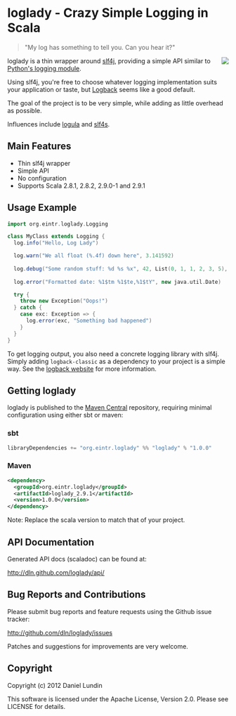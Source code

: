 loglady - Crazy Simple Logging in Scala
=======================================
> "My log has something to tell you. Can you hear it?"

<img src="http://i.imgur.com/jPZF7.jpg" style="float:right" />

loglady is a thin wrapper around [slf4j](http://slf4j.org/), providing a
simple API similar to [Python's logging module](http://docs.python.org/library/logging.html).

Using slf4j, you're free to choose whatever logging implementation suits your
application or taste, but [Logback](http://logback.qos.ch/) seems like a good
default.

The goal of the project is to be very simple, while adding as little overhead 
as possible.

Influences include [logula](http://github.com/codahale/logula) and
[slf4s](http://github.com/weiglewilczek/slf4s).


Main Features
-------------
 * Thin slf4j wrapper 
 * Simple API
 * No configuration
 * Supports Scala 2.8.1, 2.8.2, 2.9.0-1 and 2.9.1


Usage Example
-------------
```scala
import org.eintr.loglady.Logging

class MyClass extends Logging {
  log.info("Hello, Log Lady")

  log.warn("We all float (%.4f) down here", 3.141592)
  
  log.debug("Some random stuff: %d %s %x", 42, List(0, 1, 1, 2, 3, 5), -559038737)
  
  log.error("Formatted date: %1$tm %1$te,%1$tY", new java.util.Date)

  try {
    throw new Exception("Oops!")
  } catch {
    case exc: Exception => {
      log.error(exc, "Something bad happened")
    }
  }
}
```

To get logging output, you also need a concrete logging library with slf4j.
Simply adding `logback-classic` as a dependency to your project is a simple
way. See the [logback website](http://logback.qos.ch/) for more information.


Getting loglady
---------------
loglady is published to the [Maven Central](http://search.maven.org/)
repository, requiring minimal configuration using either sbt or maven:

### sbt
```scala
libraryDependencies += "org.eintr.loglady" %% "loglady" % "1.0.0"
```

### Maven
```xml
<dependency>
  <groupId>org.eintr.loglady</groupId>
  <artifactId>loglady_2.9.1</artifactId>
  <version>1.0.0</version>
</dependency>
```

Note: Replace the scala version to match that of your project.


API Documentation
-----------------
Generated API docs (scaladoc) can be found at:

http://dln.github.com/loglady/api/


Bug Reports and Contributions
-----------------------------
Please submit bug reports and feature requests using the Github issue tracker:

http://github.com/dln/loglady/issues

Patches and suggestions for improvements are very welcome.


Copyright
---------

Copyright (c) 2012 Daniel Lundin

This software is licensed under the Apache License, Version 2.0. 
Please see LICENSE for details.
